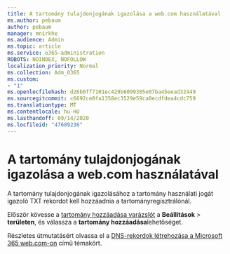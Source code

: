 ```yaml
---
title: A tartomány tulajdonjogának igazolása a web.com használatával
ms.author: pebaum
author: pebaum
manager: mnirkhe
ms.audience: Admin
ms.topic: article
ms.service: o365-administration
ROBOTS: NOINDEX, NOFOLLOW
localization_priority: Normal
ms.collection: Adm_O365
ms.custom:
- "1"
ms.openlocfilehash: d26b0ff7101ec429b6099305e07ba45eead32449
ms.sourcegitcommit: c6692ce0fa1358ec3529e59ca0ecdfdea4cdc759
ms.translationtype: MT
ms.contentlocale: hu-HU
ms.lasthandoff: 09/14/2020
ms.locfileid: "47689236"
---
```

# <a name="verify-your-domain-with-webcom"></a>A tartomány tulajdonjogának igazolása a web.com használatával

A tartomány tulajdonjogának igazolásához a tartomány használati jogát igazoló TXT rekordot kell hozzáadnia a tartományregisztrálónál. 

Először kövesse a [tartomány hozzáadása varázslót](https://portal.office.com/adminportal/home#/Domains) a **Beállítások** \> **területen**, és válassza a **tartomány hozzáadása**lehetőséget.
  
Részletes útmutatásért olvassa el a [DNS-rekordok létrehozása a Microsoft 365 web.com-on](https://docs.microsoft.com/microsoft-365/admin/dns/create-dns-records-at-web-com) című témakört.